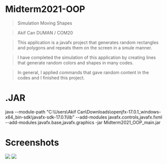 # Midterm2021-OOP

>Simulation Moving Shapes

>Akif Can DUMAN / COM20

>This application is a javafx project that generates random rectangles and polygons and repeats them on the screen in a smule manner.

>I have completed the simulation of this application by creating lines that generate random colors and shapes in many codes.

>In general, I applied commands that gave random content in the codes and I finished this project.

# .JAR

java --module-path "C:\Users\Akif Can\Downloads\openjfx-17.0.1_windows-x64_bin-sdk\javafx-sdk-17.0.1\lib" --add-modules javafx.controls,javafx.fxml --add-modules javafx.base,javafx.graphics -jar Midterm2021_OOP_main.jar


# Screenshots

<img src="https://user-images.githubusercontent.com/73740265/141859887-e64d0110-4022-4ae3-a2b7-f1d9bdb34b0c.png">


<img src="https://user-images.githubusercontent.com/73740265/141859966-98fc2071-1b46-4831-9de8-1a6ff8d919e7.png">
